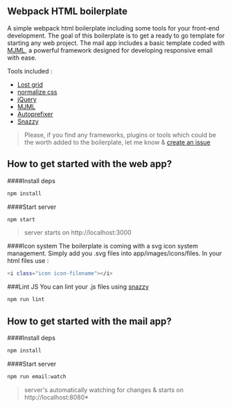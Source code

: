 
Webpack HTML boilerplate
-------
A simple webpack html boilerplate including some tools for your front-end development. The goal of this boilerplate is to get a ready to go template for starting any web project. The mail app includes a basic template coded with [MJML](https://github.com/mjmlio/mjml), a powerful framework designed for developing responsive email with ease.

Tools included :

 - [Lost grid](https://github.com/peterramsing/lost)
 - [normalize css](https://necolas.github.io/normalize.css/)
 - [jQuery](https://jquery.com/)
 - [MJML](https://mjml.io/)
 - [Autoprefixer](https://github.com/autoprefixer)
 - [Snazzy](https://github.com/feross/snazzy)

> Please, if you find any frameworks, plugins or tools which could be the worth added to the boilerplate, let me know & [create an issue](https://github.com/pixelize/webpack-html-boilerplate/issues)


How to get started with the web app?
-------
####Install deps
```sh
npm install
```
####Start server
```sh
npm start
```
> server starts on http://localhost:3000

####Icon system
The boilerplate is coming with a svg icon system management. Simply add you .svg files into app/images/icons/files.
In your html files use : 
```sh
<i class="icon icon-filename"></i>
```

###Lint JS
You can lint your .js files using [snazzy](https://github.com/feross/snazzy)
```sh
npm run lint
```


How to get started with the mail app?
-------
####Install deps
```sh
npm install
```
####Start server
```sh
npm run email:watch
```
> server's automatically watching for changes & starts on http://localhost:8080*
